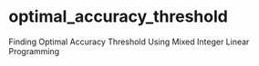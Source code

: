 # optimal_accuracy_threshold
Finding Optimal Accuracy Threshold Using Mixed Integer Linear Programming
